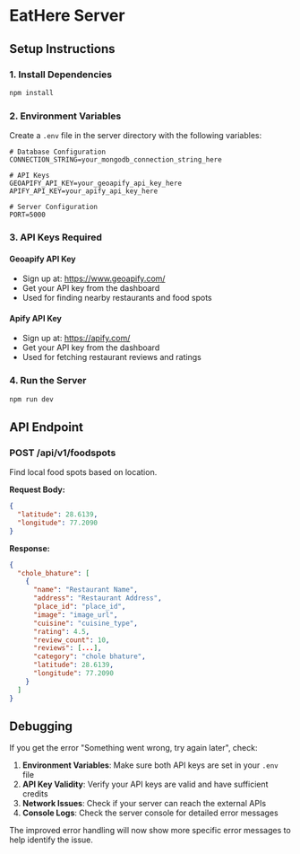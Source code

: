 # EatHere Server

## Setup Instructions

### 1. Install Dependencies
```bash
npm install
```

### 2. Environment Variables
Create a `.env` file in the server directory with the following variables:

```env
# Database Configuration
CONNECTION_STRING=your_mongodb_connection_string_here

# API Keys
GEOAPIFY_API_KEY=your_geoapify_api_key_here
APIFY_API_KEY=your_apify_api_key_here

# Server Configuration
PORT=5000
```

### 3. API Keys Required

#### Geoapify API Key
- Sign up at: https://www.geoapify.com/
- Get your API key from the dashboard
- Used for finding nearby restaurants and food spots

#### Apify API Key
- Sign up at: https://apify.com/
- Get your API key from the dashboard
- Used for fetching restaurant reviews and ratings

### 4. Run the Server
```bash
npm run dev
```

## API Endpoint

### POST /api/v1/foodspots
Find local food spots based on location.

**Request Body:**
```json
{
  "latitude": 28.6139,
  "longitude": 77.2090
}
```

**Response:**
```json
{
  "chole_bhature": [
    {
      "name": "Restaurant Name",
      "address": "Restaurant Address",
      "place_id": "place_id",
      "image": "image_url",
      "cuisine": "cuisine_type",
      "rating": 4.5,
      "review_count": 10,
      "reviews": [...],
      "category": "chole bhature",
      "latitude": 28.6139,
      "longitude": 77.2090
    }
  ]
}
```

## Debugging

If you get the error "Something went wrong, try again later", check:

1. **Environment Variables**: Make sure both API keys are set in your `.env` file
2. **API Key Validity**: Verify your API keys are valid and have sufficient credits
3. **Network Issues**: Check if your server can reach the external APIs
4. **Console Logs**: Check the server console for detailed error messages

The improved error handling will now show more specific error messages to help identify the issue. 